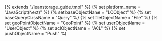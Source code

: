 {% extends "./leanstorage_guide.tmpl" %}
{% set platform_name = "JavaScript(Next)" %}
{% set baseObjectName = "LCObject" %}
{% set baseQueryClassName = "Query" %}
{% set fileObjectName = "File" %}
{% set geoPointObjectName = "GeoPoint" %}
{% set userObjectName = "UserObject" %}
{% set aclObjectName = "ACL" %}
{% set pushObjectName = "Push" %}
